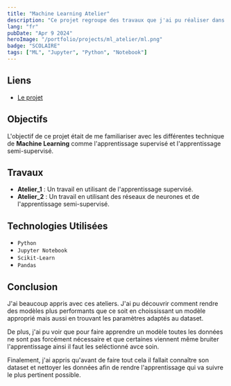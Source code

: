 ```yaml
---
title: "Machine Learning Atelier"
description: "Ce projet regroupe des travaux que j'ai pu réaliser dans le cadre de mes cours afin de me familiariser avec le Machine Learning et les méthodes d'apprentissage."
lang: "fr"
pubDate: "Apr 9 2024"
heroImage: "/portfolio/projects/ml_atelier/ml.png"
badge: "SCOLAIRE"
tags: ["ML", "Jupyter", "Python", "Notebook"]
---
```


## **Liens**

- [Le projet](https://github.com/IssamSisbane/machine-learning-atelier)

## **Objectifs**

L'objectif de ce projet était de me familiariser avec les différentes technique de **Machine Learning** comme l'apprentissage supervisé et l'apprentissage semi-supervisé.

## Travaux
* **Atelier_1** : Un travail en utilisant de l'apprentissage supervisé.
* **Atelier_2** : Un travail en utilisant des réseaux de neurones et de l'apprentissage semi-supervisé.

## **Technologies Utilisées**

- `Python`
- `Jupyter Notebook`
- `Scikit-Learn`
- `Pandas`

## **Conclusion**

J'ai beaucoup appris avec ces ateliers. J'ai pu découvrir comment rendre des modèles plus performants que ce soit en choississant un modèle approprié mais aussi en trouvant les paramètres adaptés au dataset. 

De plus, j'ai pu voir que pour faire apprendre un modèle toutes les données ne sont pas forcément nécessaire et que certaines viennent même bruiter l'apprentissage ainsi il faut les seléctionné avce soin. 

Finalement, j'ai appris qu'avant de faire tout cela il fallait connaître son dataset et nettoyer les données afin de rendre l'apprentissage qui va suivre le plus pertinent possible.
